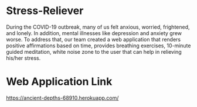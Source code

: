 # Stress-Reliever
 During the COVID-19 outbreak, many of us felt anxious, worried, frightened, and lonely. In addition, mental illnesses like depression and anxiety grew worse. To address that, our team created a web application that renders positive affirmations based on time, provides breathing exercises, 10-minute guided meditation, white noise zone to the user that can help in relieving his/her stress.
 # Web Application Link
 https://ancient-depths-68910.herokuapp.com/
